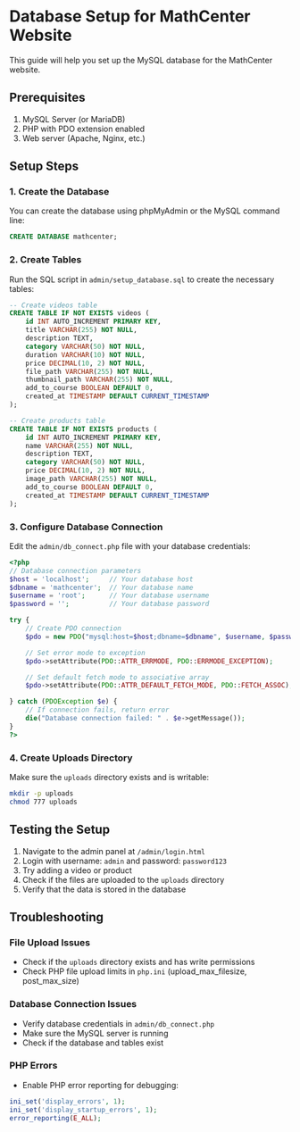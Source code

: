 # Database Setup for MathCenter Website

This guide will help you set up the MySQL database for the MathCenter website.

## Prerequisites

1. MySQL Server (or MariaDB)
2. PHP with PDO extension enabled
3. Web server (Apache, Nginx, etc.)

## Setup Steps

### 1. Create the Database

You can create the database using phpMyAdmin or the MySQL command line:

```sql
CREATE DATABASE mathcenter;
```

### 2. Create Tables

Run the SQL script in `admin/setup_database.sql` to create the necessary tables:

```sql
-- Create videos table
CREATE TABLE IF NOT EXISTS videos (
    id INT AUTO_INCREMENT PRIMARY KEY,
    title VARCHAR(255) NOT NULL,
    description TEXT,
    category VARCHAR(50) NOT NULL,
    duration VARCHAR(10) NOT NULL,
    price DECIMAL(10, 2) NOT NULL,
    file_path VARCHAR(255) NOT NULL,
    thumbnail_path VARCHAR(255) NOT NULL,
    add_to_course BOOLEAN DEFAULT 0,
    created_at TIMESTAMP DEFAULT CURRENT_TIMESTAMP
);

-- Create products table
CREATE TABLE IF NOT EXISTS products (
    id INT AUTO_INCREMENT PRIMARY KEY,
    name VARCHAR(255) NOT NULL,
    description TEXT,
    category VARCHAR(50) NOT NULL,
    price DECIMAL(10, 2) NOT NULL,
    image_path VARCHAR(255) NOT NULL,
    add_to_course BOOLEAN DEFAULT 0,
    created_at TIMESTAMP DEFAULT CURRENT_TIMESTAMP
);
```

### 3. Configure Database Connection

Edit the `admin/db_connect.php` file with your database credentials:

```php
<?php
// Database connection parameters
$host = 'localhost';     // Your database host
$dbname = 'mathcenter';  // Your database name
$username = 'root';      // Your database username
$password = '';          // Your database password

try {
    // Create PDO connection
    $pdo = new PDO("mysql:host=$host;dbname=$dbname", $username, $password);

    // Set error mode to exception
    $pdo->setAttribute(PDO::ATTR_ERRMODE, PDO::ERRMODE_EXCEPTION);

    // Set default fetch mode to associative array
    $pdo->setAttribute(PDO::ATTR_DEFAULT_FETCH_MODE, PDO::FETCH_ASSOC);

} catch (PDOException $e) {
    // If connection fails, return error
    die("Database connection failed: " . $e->getMessage());
}
?>
```

### 4. Create Uploads Directory

Make sure the `uploads` directory exists and is writable:

```bash
mkdir -p uploads
chmod 777 uploads
```

## Testing the Setup

1. Navigate to the admin panel at `/admin/login.html`
2. Login with username: `admin` and password: `password123`
3. Try adding a video or product
4. Check if the files are uploaded to the `uploads` directory
5. Verify that the data is stored in the database

## Troubleshooting

### File Upload Issues

- Check if the `uploads` directory exists and has write permissions
- Check PHP file upload limits in `php.ini` (upload_max_filesize, post_max_size)

### Database Connection Issues

- Verify database credentials in `admin/db_connect.php`
- Make sure the MySQL server is running
- Check if the database and tables exist

### PHP Errors

- Enable PHP error reporting for debugging:

```php
ini_set('display_errors', 1);
ini_set('display_startup_errors', 1);
error_reporting(E_ALL);
```
